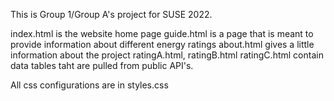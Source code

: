 This is Group 1/Group A's project for SUSE 2022.

index.html is the website home page
guide.html is a page that is meant to provide information about different energy ratings
about.html gives a little information about the project
ratingA.html, ratingB.html ratingC.html contain data tables taht are pulled from public API's.

All css configurations are in styles.css



